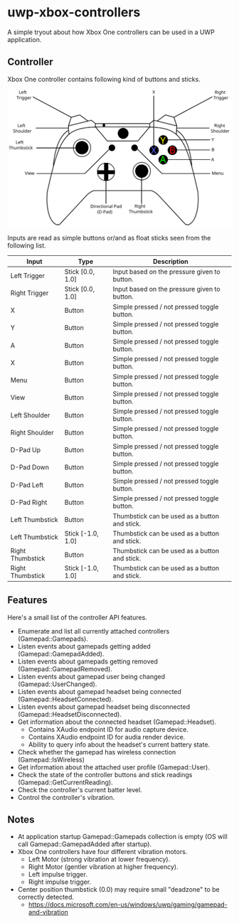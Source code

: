 # uwp-xbox-controllers
A simple tryout about how Xbox One controllers can be used in a UWP application.

## Controller
Xbox One controller contains following kind of buttons and sticks.

![alt text](https://github.com/toivjon/uwp-xbox-controllers/blob/master/Images/xbox-controller.svg "Xbox One Controller")

Inputs are read as simple buttons or/and as float sticks seen from the following list.

| Input            | Type              | Description                                   |
| ---------------- | ----------------- | --------------------------------------------- |
| Left Trigger     | Stick [0.0, 1.0]  | Input based on the pressure given to button.  |
| Right Trigger	   | Stick [0.0, 1.0]  | Input based on the pressure given to button.  |
| X                | Button            | Simple pressed / not pressed toggle button.   |
| Y                | Button            | Simple pressed / not pressed toggle button.   |
| A                | Button            | Simple pressed / not pressed toggle button.   |
| X                | Button            | Simple pressed / not pressed toggle button.   |
| Menu             | Button            | Simple pressed / not pressed toggle button.   |
| View             | Button            | Simple pressed / not pressed toggle button.   |
| Left Shoulder    | Button            | Simple pressed / not pressed toggle button.   |
| Right Shoulder   | Button            | Simple pressed / not pressed toggle button.   |
| D-Pad Up		   | Button            | Simple pressed / not pressed toggle button.   |
| D-Pad Down       | Button            | Simple pressed / not pressed toggle button.   |
| D-Pad Left	   | Button            | Simple pressed / not pressed toggle button.   |
| D-Pad Right	   | Button            | Simple pressed / not pressed toggle button.   |
| Left Thumbstick  | Button            | Thumbstick can be used as a button and stick. |
| Left Thumbstick  | Stick [-1.0, 1.0] | Thumbstick can be used as a button and stick. |
| Right Thumbstick | Button            | Thumbstick can be used as a button and stick. |
| Right Thumbstick | Stick [-1.0, 1.0] | Thumbstick can be used as a button and stick. |

## Features
Here's a small list of the controller API features.

- Enumerate and list all currently attached controllers (Gamepad::Gamepads).
- Listen events about gamepads getting added (Gamepad::GamepadAdded).
- Listen events about gamepads getting removed (Gamepad::GamepadRemoved).
- Listen events about gamepad user being changed (Gamepad::UserChanged).
- Listen events about gamepad headset being connected (Gamepad::HeadsetConnected).
- Listen events about gamepad headset being disconnected (Gamepad::HeadsetDisconnected).
- Get information about the connected headset (Gamepad::Headset).
  - Contains XAudio endpoint ID for audio capture device.
  - Contains XAudio endpoint ID for audia render device.
  - Ability to query info about the headset's current battery state.
- Check whether the gamepad has wireless connection (Gamepad::IsWireless)
- Get information about the attached user profile (Gamepad::User).
- Check the state of the controller buttons and stick readings (Gamepad::GetCurrentReading).
- Check the controller's current batter level.
- Control the controller's vibration.

## Notes

- At application startup Gamepad::Gamepads collection is empty (OS will call Gamepad::GamepadAdded after startup).
- Xbox One controllers have four different vibration motors.
  - Left Motor (strong vibration at lower frequency).
  - Right Motor (gentler vibration at higher frequency).
  - Left impulse trigger.
  - Right impulse trigger.
- Center position thumbstick (0.0) may require small "deadzone" to be correctly detected.
  - https://docs.microsoft.com/en-us/windows/uwp/gaming/gamepad-and-vibration